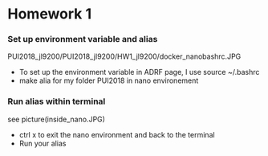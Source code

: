 # Homework 1

###  Set up environment variable and alias 


PUI2018_jl9200/PUI2018_jl9200/HW1_jl9200/docker_nanobashrc.JPG
  - To set up the environment variable in ADRF page, I use source ~/.bashrc
  - make alia for my folder PUI2018 in nano environement



### Run alias within terminal 


see picture(inside_nano.JPG)

  - ctrl x to exit the nano environment and back to the terminal
  - Run your alias

